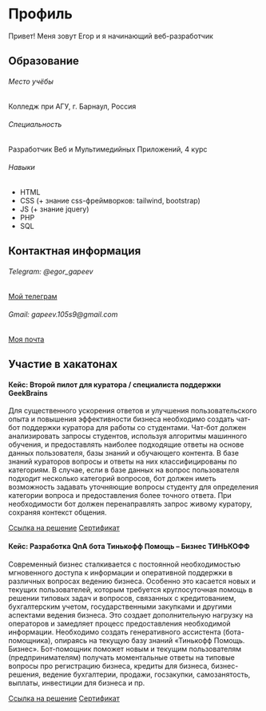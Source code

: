 <html lang="en">
<head>
    <meta charset="UTF-8">
    <meta name="viewport" content="width=device-width, initial-scale=1.0">
    <link rel="stylesheet" href="style.css">
</head>
<body>
<div class="header">
    <h1>Профиль</h1>
    <p>Привет! Меня зовут Егор и я начинающий веб-разработчик</p>
</div>
<div class="main">
    <h2>Образование</h2>
    <h6>Место учёбы</h6>
    <p>Колледж при АГУ, г. Барнаул, Россия</p>
    <h6>Специальность</h6>
    <p>Разработчик Веб и Мультимедийных Приложений, 4 курс</p>
    <h6>Навыки</h6>
    <ul>
        <li>HTML</li>
        <li>CSS (+ знание css-фреймворков: tailwind, bootstrap)</li>
        <li>JS (+ знание jquery)</li>
        <li>PHP</li>
        <li>SQL</li>
    </ul>
    <h2>Контактная информация</h2>
    <h6>Telegram: @egor_gapeev</h6>
    <a href='https://t.me/egor_gapeev'>Мой телеграм</a>
    <h6>Gmail: gapeev.105s9@gmail.com</h6>
    <a href='mailto:gapeev.105s9@gmail.com'>Моя почта</a>
    <h2>Участие в хакатонах</h2>
    <h4>Кейс: Второй пилот для куратора / специалиста поддержки GeekBrains</h4>
    <p>Для существенного ускорения ответов и улучшения пользовательского опыта и повышения эффективности бизнеса необходимо создать чат-бот поддержки куратора для работы со студентами. Чат-бот должен анализировать запросы студентов, используя алгоритмы машинного обучения, и предоставлять наиболее подходящие ответы на основе данных пользователя, базы знаний и обучающего контента. В базе знаний кураторов вопросы и ответы на них классифицированы по категориям. В случае, если в базе данных на вопрос пользователя подходит несколько категорий вопросов, бот должен иметь возможность задавать уточняющие вопросы студенту для определения категории вопроса и предоставления более точного ответа. При необходимости бот должен перенаправлять запрос живому куратору, сохраняя контекст общения.</p>
    <a href='.'>Ссылка на решение</a>
    <a href='./'>Сертификат</a>
    <h4>Кейс: Разработка QnA бота Тинькофф Помощь – Бизнес ТИНЬКОФФ</h4>
    <p>Современный бизнес сталкивается с постоянной необходимостью мгновенного доступа к информации и оперативной поддержки в различных вопросах ведению бизнеса. Особенно это касается новых и текущих пользователей, которым требуется круглосуточная помощь в решении типовых задач и вопросов, связанных с кредитованием, бухгалтерским учетом, государственными закупками и другими аспектами ведения бизнеса. Это создает дополнительную нагрузку на операторов и замедляет процесс предоставления необходимой информации. Необходимо создать генеративного ассистента (бота-помощника), опираясь на текущую базу знаний «Тинькофф Помощь. Бизнес». Бот-помощник поможет новым и текущим пользователям (предпринимателям) получать моментальные ответы на типовые вопросы про регистрацию бизнеса, кредиты для бизнеса, бизнес-решения, ведение бухгалтерии, продажи, госзакупки, самозанятость, выплаты, инвестиции для бизнеса и пр.</p>
    <a href='.'>Ссылка на решение</a>
    <a href='./'>Сертификат</a>
</body>
</html>
